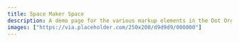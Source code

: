 ```yaml
---
title: Space Maker Space
description: A demo page for the various markup elements in the Dot Org theme.
images: ["https://via.placeholder.com/250x200/d9d9d9/000000"]
---
```

